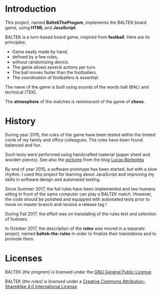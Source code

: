 # Introduction

This project, named **BaltekTheProgam**,  implements the BALTEK board game, using **HTML** and **JavaScript**. 

BALTEK is a turn-based board game, inspired from **football**. Here are its principles:

- Game easily made by hand,
- defined by a few rules,
- without randomizing device.
- The game allows several actions per turn.
- The ball moves faster than the footballers.
- The coordination of footballers is essential.

The name of the game is built using sounds of the words ball (BAL) and technical (TEK).

The **atmosphere** of the matches is reminiscent of the game of **chess**.

# History

During year 2015, the rules of the game have been tested within the limited circle of my family and office colleagues. The rules have been found balanced and fun.

Such tests were performed using handcrafted material (paper sheet and wooden pieces). See also the [pictures](http://lucas.borboleta.blog.free.fr/public/Baltek/2016-01--Baltek-Prototype-2/Diaporama.htm) from the blog [Lucas Borboleta](http://lucas.borboleta.blog.free.fr)

By end of year 2015, a software prototype has been started, but with a slow rhythm. I used this project for learning about JavaScript and improving my skills in software design and automated testing. 

Since Summer 2017, the full rules have been implemented and two humans sitting in front of the same computer can play a BALTEK match. However, the code should be polished and equipped with automated tests prior to move on master branch and receive a release tag !

During Fall 2017, the effort was on translating of the rules text and selection of licenses.

In October 2017, the description of the **rules** was moved in a separate project, named  **baltek-the-rules** in order to finalize their translations and to promote them.

# Licenses

BALTEK (_the program_) is licensed under the [GNU General Public License](http://www.gnu.org/licenses/). 

BALTEK (_the rules_) is licensed under a [Creative Commons Attribution-ShareAlike 4.0 International License](http://creativecommons.org/licenses/by-sa/4.0/).